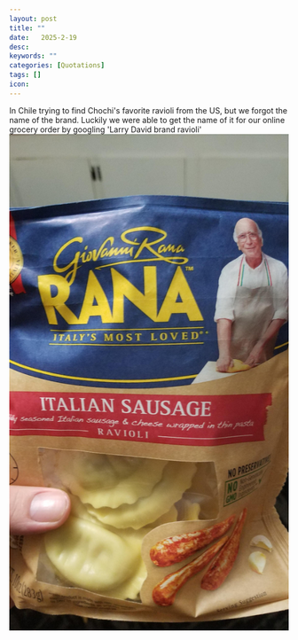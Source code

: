 ```yaml
---
layout: post
title: ""
date:   2025-2-19
desc:
keywords: ""
categories: [Quotations]
tags: []
icon:
---
```

In Chile trying to find Chochi's favorite ravioli from the US, but we forgot the name of the brand. Luckily we were able to get the name of it for our online grocery order by googling 'Larry David brand ravioli'
<br>
<img src="https://github.com/harrydurbin/harrydurbin.github.io/blob/master/_posts/img/larrydavid.jpg?raw=true" class = "img-responsive"/>
